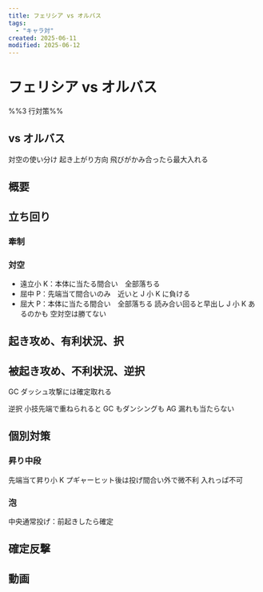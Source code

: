 ```yaml
---
title: フェリシア vs オルバス
tags:
  - "キャラ対"
created: 2025-06-11
modified: 2025-06-12
---
```


# フェリシア vs オルバス
%%3 行対策%%

## vs オルバス
対空の使い分け
起き上がり方向
飛びがかみ合ったら最大入れる

## 概要

## 立ち回り

### 牽制

### 対空
- 遠立小 K：本体に当たる間合い　全部落ちる
- 屈中 P：先端当て間合いのみ　近いと J 小 K に負ける
- 屈大 P：本体に当たる間合い　全部落ちる
読み合い回ると早出し J 小 K あるのかも
空対空は勝てない

## 起き攻め、有利状況、択

## 被起き攻め、不利状況、逆択

GC
ダッシュ攻撃には確定取れる

逆択
小技先端で重ねられると GC もダンシングも AG 漏れも当たらない

## 個別対策
### 昇り中段
先端当て昇り小 K プギャーヒット後は投げ間合い外で微不利
入れっぱ不可

### 泡
中央通常投げ：前起きしたら確定

## 確定反撃

## 動画
